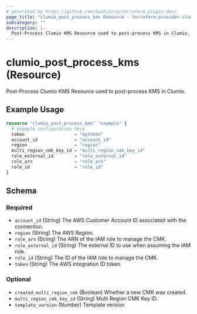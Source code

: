 ```yaml
---
# generated by https://github.com/hashicorp/terraform-plugin-docs
page_title: "clumio_post_process_kms Resource - terraform-provider-clumio"
subcategory: ""
description: |-
  Post-Process Clumio KMS Resource used to post-process KMS in Clumio.
---
```


# clumio_post_process_kms (Resource)

Post-Process Clumio KMS Resource used to post-process KMS in Clumio.

## Example Usage

```terraform
resource "clumio_post_process_kms" "example" {
  # example configuration here
  token                   = "mytoken"
  account_id              = "account_id"
  region                  = "region"
  multi_region_cmk_key_id = "multi_region_cmk_key_id"
  role_external_id        = "role_external_id"
  role_arn                = "role_arn"
  role_id                 = "role_id"
}
```

<!-- schema generated by tfplugindocs -->
## Schema

### Required

- `account_id` (String) The AWS Customer Account ID associated with the connection.
- `region` (String) The AWS Region.
- `role_arn` (String) The ARN of the IAM role to manage the CMK.
- `role_external_id` (String) The external ID to use when assuming the IAM role.
- `role_id` (String) The ID of the IAM role to manage the CMK.
- `token` (String) The AWS integration ID token.

### Optional

- `created_multi_region_cmk` (Boolean) Whether a new CMK was created.
- `multi_region_cmk_key_id` (String) Multi Region CMK Key ID.
- `template_version` (Number) Template version


